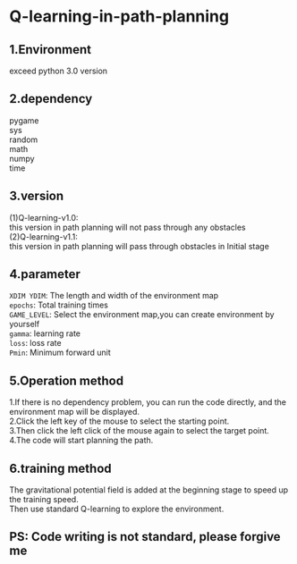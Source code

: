 Q-learning-in-path-planning
=======
1.Environment 
------------
exceed python 3.0 version

2.dependency
-------------------
pygame <br>
sys <br>
random <br>
math <br>
numpy<br>
time <br>

3.version
--------------
(1)Q-learning-v1.0:<br>
  this version in path planning will  not pass through any obstacles<br>
(2)Q-learning-v1.1:<br>
  this version in path planning will pass through obstacles in Initial stage

4.parameter
----------------------
  `XDIM YDIM`: The length and width of the environment map<br>
  `epochs`: Total training times<br>
  `GAME_LEVEL`: Select the environment map,you can create environment by yourself<br>
  `gamma`: learning rate<br>
  `loss`: loss rate<br>
  `Pmin`: Minimum forward unit<br>
  
5.Operation method
-----------------------
  1.If there is no dependency problem, you can run the code directly, and the environment map will be displayed.<br>
  2.Click the left key of the mouse to select the starting point.<br>
  3.Then click the left click of the mouse again to select the target point.<br>
  4.The code will start planning the path.<br>
  
6.training method
----------------------------
The gravitational potential field is added at the beginning stage to speed up the training speed.<br>
Then use standard Q-learning to explore the environment.<br>

PS: Code writing is not standard, please forgive me
---------------------------------
